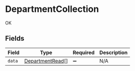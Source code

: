 # DepartmentCollection

OK


## Fields

| Field                                                     | Type                                                      | Required                                                  | Description                                               |
| --------------------------------------------------------- | --------------------------------------------------------- | --------------------------------------------------------- | --------------------------------------------------------- |
| `data`                                                    | [DepartmentRead](../../models/shared/departmentread.md)[] | :heavy_minus_sign:                                        | N/A                                                       |
